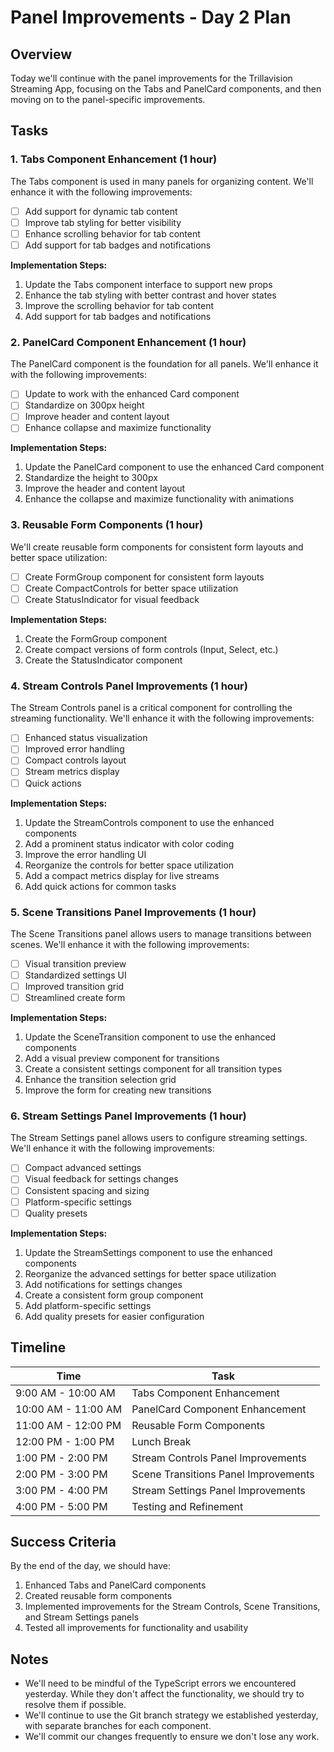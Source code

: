 # Panel Improvements - Day 2 Plan

## Overview

Today we'll continue with the panel improvements for the Trillavision Streaming App, focusing on the Tabs and PanelCard components, and then moving on to the panel-specific improvements.

## Tasks

### 1. Tabs Component Enhancement (1 hour)

The Tabs component is used in many panels for organizing content. We'll enhance it with the following improvements:

- [ ] Add support for dynamic tab content
- [ ] Improve tab styling for better visibility
- [ ] Enhance scrolling behavior for tab content
- [ ] Add support for tab badges and notifications

**Implementation Steps:**
1. Update the Tabs component interface to support new props
2. Enhance the tab styling with better contrast and hover states
3. Improve the scrolling behavior for tab content
4. Add support for tab badges and notifications

### 2. PanelCard Component Enhancement (1 hour)

The PanelCard component is the foundation for all panels. We'll enhance it with the following improvements:

- [ ] Update to work with the enhanced Card component
- [ ] Standardize on 300px height
- [ ] Improve header and content layout
- [ ] Enhance collapse and maximize functionality

**Implementation Steps:**
1. Update the PanelCard component to use the enhanced Card component
2. Standardize the height to 300px
3. Improve the header and content layout
4. Enhance the collapse and maximize functionality with animations

### 3. Reusable Form Components (1 hour)

We'll create reusable form components for consistent form layouts and better space utilization:

- [ ] Create FormGroup component for consistent form layouts
- [ ] Create CompactControls for better space utilization
- [ ] Create StatusIndicator for visual feedback

**Implementation Steps:**
1. Create the FormGroup component
2. Create compact versions of form controls (Input, Select, etc.)
3. Create the StatusIndicator component

### 4. Stream Controls Panel Improvements (1 hour)

The Stream Controls panel is a critical component for controlling the streaming functionality. We'll enhance it with the following improvements:

- [ ] Enhanced status visualization
- [ ] Improved error handling
- [ ] Compact controls layout
- [ ] Stream metrics display
- [ ] Quick actions

**Implementation Steps:**
1. Update the StreamControls component to use the enhanced components
2. Add a prominent status indicator with color coding
3. Improve the error handling UI
4. Reorganize the controls for better space utilization
5. Add a compact metrics display for live streams
6. Add quick actions for common tasks

### 5. Scene Transitions Panel Improvements (1 hour)

The Scene Transitions panel allows users to manage transitions between scenes. We'll enhance it with the following improvements:

- [ ] Visual transition preview
- [ ] Standardized settings UI
- [ ] Improved transition grid
- [ ] Streamlined create form

**Implementation Steps:**
1. Update the SceneTransition component to use the enhanced components
2. Add a visual preview component for transitions
3. Create a consistent settings component for all transition types
4. Enhance the transition selection grid
5. Improve the form for creating new transitions

### 6. Stream Settings Panel Improvements (1 hour)

The Stream Settings panel allows users to configure streaming settings. We'll enhance it with the following improvements:

- [ ] Compact advanced settings
- [ ] Visual feedback for settings changes
- [ ] Consistent spacing and sizing
- [ ] Platform-specific settings
- [ ] Quality presets

**Implementation Steps:**
1. Update the StreamSettings component to use the enhanced components
2. Reorganize the advanced settings for better space utilization
3. Add notifications for settings changes
4. Create a consistent form group component
5. Add platform-specific settings
6. Add quality presets for easier configuration

## Timeline

| Time | Task |
|------|------|
| 9:00 AM - 10:00 AM | Tabs Component Enhancement |
| 10:00 AM - 11:00 AM | PanelCard Component Enhancement |
| 11:00 AM - 12:00 PM | Reusable Form Components |
| 12:00 PM - 1:00 PM | Lunch Break |
| 1:00 PM - 2:00 PM | Stream Controls Panel Improvements |
| 2:00 PM - 3:00 PM | Scene Transitions Panel Improvements |
| 3:00 PM - 4:00 PM | Stream Settings Panel Improvements |
| 4:00 PM - 5:00 PM | Testing and Refinement |

## Success Criteria

By the end of the day, we should have:

1. Enhanced Tabs and PanelCard components
2. Created reusable form components
3. Implemented improvements for the Stream Controls, Scene Transitions, and Stream Settings panels
4. Tested all improvements for functionality and usability

## Notes

- We'll need to be mindful of the TypeScript errors we encountered yesterday. While they don't affect the functionality, we should try to resolve them if possible.
- We'll continue to use the Git branch strategy we established yesterday, with separate branches for each component.
- We'll commit our changes frequently to ensure we don't lose any work.